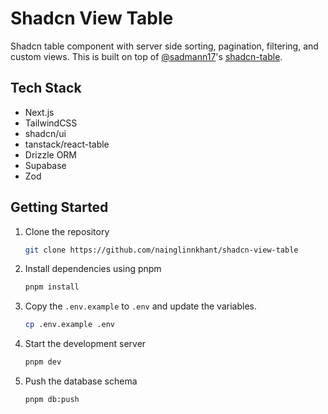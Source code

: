 # Shadcn View Table

Shadcn table component with server side sorting, pagination, filtering, and custom views. This is built on top of [@sadmann17](https://x.com/sadmann17)'s [shadcn-table](https://github.com/sadmann7/shadcn-table).

## Tech Stack

- Next.js
- TailwindCSS
- shadcn/ui
- tanstack/react-table
- Drizzle ORM
- Supabase
- Zod

## Getting Started

1. Clone the repository

   ```bash
   git clone https://github.com/nainglinnkhant/shadcn-view-table
   ```

2. Install dependencies using pnpm

   ```bash
   pnpm install
   ```

3. Copy the `.env.example` to `.env` and update the variables.

   ```bash
   cp .env.example .env
   ```

4. Start the development server

   ```bash
   pnpm dev
   ```

5. Push the database schema

   ```bash
   pnpm db:push
   ```
